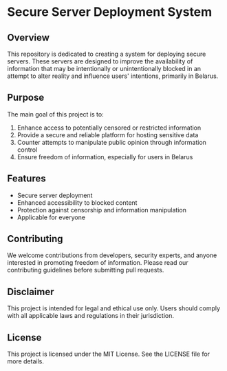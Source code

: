 # Secure Server Deployment System

## Overview

This repository is dedicated to creating a system for deploying secure servers. These servers are designed to improve the availability of information that may be intentionally or unintentionally blocked in an attempt to alter reality and influence users' intentions, primarily in Belarus.

## Purpose

The main goal of this project is to:

1. Enhance access to potentially censored or restricted information
2. Provide a secure and reliable platform for hosting sensitive data
3. Counter attempts to manipulate public opinion through information control
4. Ensure freedom of information, especially for users in Belarus

## Features

- Secure server deployment
- Enhanced accessibility to blocked content
- Protection against censorship and information manipulation
- Applicable for everyone

## Contributing

We welcome contributions from developers, security experts, and anyone interested in promoting freedom of information. Please read our contributing guidelines before submitting pull requests.

## Disclaimer

This project is intended for legal and ethical use only. Users should comply with all applicable laws and regulations in their jurisdiction.

## License

This project is licensed under the MIT License. See the LICENSE file for more details.
